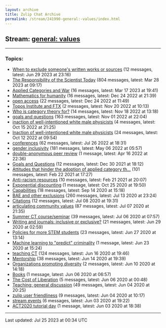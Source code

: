 ```yaml
---
layout: archive
title: Zulip Chat Archive
permalink: /stream/241990-general:-values/index.html
---
```


## Stream: [general: values](https://mattecapu.github.io/ct-zulip-archive/stream/241990-general:-values/index.html)
---

### Topics:

* [When to exclude someone's written works or sources](topic/topic_When.20to.20exclude.20someone's.20written.20works.20or.20sources.html) (12 messages, latest: Jun 29 2023 at 23:16)
* [The Responsibility of the Scientist Today](topic/topic_The.20Responsibility.20of.20the.20Scientist.20Today.html) (804 messages, latest: Mar 28 2023 at 09:17)
* [Applied Categories and War](topic/topic_Applied.20Categories.20and.20War.html) (16 messages, latest: Mar 17 2023 at 19:41)
* [Mathematics for humanity](topic/topic_Mathematics.20for.20humanity.html) (16 messages, latest: Dec 24 2022 at 21:39)
* [open access](topic/topic_open.20access.html) (22 messages, latest: Dec 24 2022 at 11:49)
* [Topos Institute and FTX](topic/topic_Topos.20Institute.20and.20FTX.html) (2 messages, latest: Nov 20 2022 at 10:13)
* [Who is category theory for?](topic/topic_Who.20is.20category.20theory.20for.3F.html) (14 messages, latest: Nov 18 2022 at 13:18)
* [goals and questions](topic/topic_goals.20and.20questions.html) (163 messages, latest: Nov 01 2022 at 22:04)
* [inaction of well-intentioned white male physicists](topic/topic_inaction.20of.20well-intentioned.20white.20male.20physicists.html) (4 messages, latest: Oct 15 2022 at 21:25)
* [Inaction of well-intentioned white male physicists](topic/topic_Inaction.20of.20well-intentioned.20white.20male.20physicists.html) (24 messages, latest: Oct 12 2022 at 09:54)
* [conferences](topic/topic_conferences.html) (62 messages, latest: Jul 26 2022 at 18:31)
* [gender inclusivity](topic/topic_gender.20inclusivity.html) (181 messages, latest: May 06 2022 at 05:57)
* [double-anonymous peer review](topic/topic_double-anonymous.20peer.20review.html) (1 message, latest: Apr 16 2022 at 22:36)
* [Goals and Questions](topic/topic_Goals.20and.20Questions.html) (12 messages, latest: Dec 30 2021 at 18:12)
* [Attitudes that hinder the adoption of applied category th...](topic/topic_Attitudes.20that.20hinder.20the.20adoption.20of.20applied.20category.20th.2E.2E.2E.html) (101 messages, latest: Feb 22 2021 at 17:27)
* [Anti-racism resources](topic/topic_Anti-racism.20resources.html) (10 messages, latest: Feb 21 2021 at 20:07)
* [Exponential discounting](topic/topic_Exponential.20discounting.html) (1 message, latest: Oct 25 2020 at 19:50)
* [Capabilities](topic/topic_Capabilities.html) (18 messages, latest: Sep 14 2020 at 15:18)
* [BAE and other exclusions](topic/topic_BAE.20and.20other.20exclusions.html) (260 messages, latest: Jul 13 2020 at 23:24)
* [Citations](topic/topic_Citations.html) (12 messages, latest: Jul 08 2020 at 19:31)
* [articulating community values](topic/topic_articulating.20community.20values.html) (87 messages, latest: Jul 07 2020 at 21:35)
* [Summer CT course/seminar](topic/topic_Summer.20CT.20course.2Fseminar.html) (39 messages, latest: Jul 06 2020 at 07:57)
* [Writing and journals: inclusive or exclusive?](topic/topic_Writing.20and.20journals.3A.20inclusive.20or.20exclusive.3F.html) (21 messages, latest: Jun 29 2020 at 02:59)
* [Policies for more STEM students](topic/topic_Policies.20for.20more.20STEM.20students.html) (23 messages, latest: Jun 27 2020 at 13:14)
* [Machine learning to "predict" criminality](topic/topic_Machine.20learning.20to.20.22predict.22.20criminality.html) (1 message, latest: Jun 23 2020 at 15:24)
* [teaching CT](topic/topic_teaching.20CT.html) (124 messages, latest: Jun 16 2020 at 19:46)
* [Mentorship](topic/topic_Mentorship.html) (38 messages, latest: Jun 14 2020 at 19:39)
* [Organizations promoting diversity](topic/topic_Organizations.20promoting.20diversity.html) (2 messages, latest: Jun 10 2020 at 14:18)
* [Books](topic/topic_Books.html) (1 message, latest: Jun 06 2020 at 06:57)
* [The Cost of Liberation](topic/topic_The.20Cost.20of.20Liberation.html) (5 messages, latest: Jun 06 2020 at 00:48)
* [Teaching: general discussion](topic/topic_Teaching.3A.20general.20discussion.html) (49 messages, latest: Jun 04 2020 at 20:25)
* [zulip user friendliness](topic/topic_zulip.20user.20friendliness.html) (9 messages, latest: Jun 04 2020 at 10:17)
* [stream events](topic/topic_stream.20events.html) (6 messages, latest: Jun 03 2020 at 19:22)
* [ACT2020 tutorial day](topic/topic_ACT2020.20tutorial.20day.html) (1 message, latest: Jun 03 2020 at 18:38)

<hr><p>Last updated: Jul 25 2023 at 00:34 UTC</p>